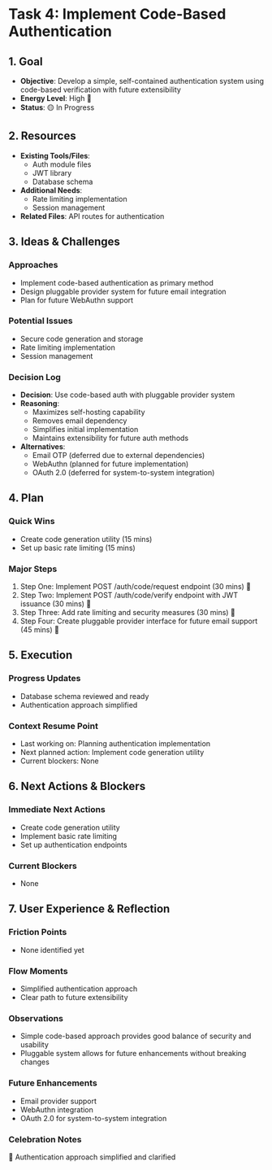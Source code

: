 # Task 4: Implement Code-Based Authentication

## 1. Goal
- **Objective**: Develop a simple, self-contained authentication system using code-based verification with future extensibility
- **Energy Level**: High 🔋
- **Status**: 🟡 In Progress

## 2. Resources
- **Existing Tools/Files**: 
  - Auth module files
  - JWT library
  - Database schema
- **Additional Needs**:
  - Rate limiting implementation
  - Session management
- **Related Files**: API routes for authentication

## 3. Ideas & Challenges
### Approaches
- Implement code-based authentication as primary method
- Design pluggable provider system for future email integration
- Plan for future WebAuthn support

### Potential Issues
- Secure code generation and storage
- Rate limiting implementation
- Session management

### Decision Log
- **Decision**: Use code-based auth with pluggable provider system
- **Reasoning**: 
  - Maximizes self-hosting capability
  - Removes email dependency
  - Simplifies initial implementation
  - Maintains extensibility for future auth methods
- **Alternatives**: 
  - Email OTP (deferred due to external dependencies)
  - WebAuthn (planned for future implementation)
  - OAuth 2.0 (deferred for system-to-system integration)

## 4. Plan
### Quick Wins
- Create code generation utility (15 mins)
- Set up basic rate limiting (15 mins)

### Major Steps
1. Step One: Implement POST /auth/code/request endpoint (30 mins) 🎯
2. Step Two: Implement POST /auth/code/verify endpoint with JWT issuance (30 mins) 🎯
3. Step Three: Add rate limiting and security measures (30 mins) 🎯
4. Step Four: Create pluggable provider interface for future email support (45 mins) 🎯

## 5. Execution
### Progress Updates
- Database schema reviewed and ready
- Authentication approach simplified

### Context Resume Point
- Last working on: Planning authentication implementation
- Next planned action: Implement code generation utility
- Current blockers: None

## 6. Next Actions & Blockers
### Immediate Next Actions
- Create code generation utility
- Implement basic rate limiting
- Set up authentication endpoints

### Current Blockers
- None

## 7. User Experience & Reflection
### Friction Points
- None identified yet

### Flow Moments
- Simplified authentication approach
- Clear path to future extensibility

### Observations
- Simple code-based approach provides good balance of security and usability
- Pluggable system allows for future enhancements without breaking changes

### Future Enhancements
- Email provider support
- WebAuthn integration
- OAuth 2.0 for system-to-system integration

### Celebration Notes
🎉 Authentication approach simplified and clarified 